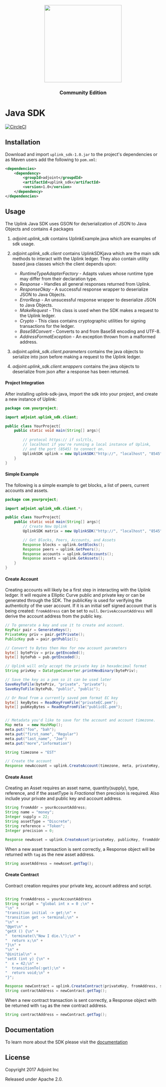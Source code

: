 <p align="center">
  <a href="http://www.adjoint.io"><img src="https://www.adjoint.io/images/logo-small.png" width="250"/></a>
</p>
<h3 align="center">Community Edition</h3>

Java SDK
========

[![CircleCI](https://circleci.com/gh/adjoint-io/uplink-sdk-java/tree/master.svg?style=svg&circle-token=a0e451f3561d9b51f1802567716d4404930c2c4c)](https://circleci.com/gh/adjoint-io/uplink-sdk-java/tree/master)

Installation
------------

Download and import ``uplink_sdk-1.0.jar`` to the project's dependencies or as
Maven users add the following to ``pom.xml``:

```xml 
<dependencies>
    <dependency>
        <groupId>adjoint</groupdId>
        <artifactId>uplink_sdk</artifactId>
        <version>1.0</version>
    </dependency>
</dependencies>
```

Usage
-----

The Uplink Java SDK uses GSON for de/serialization of JSON to Java Objects and
contains 4 packages

1. *adjoint.uplink_sdk* contains UplinkExample.java which are examples of sdk
   usage.

2. *adjoint.uplink_sdk.client* contains UplinkSDKjava which are the main sdk
   methods to interact with the Uplink ledger. They also contain utility based
   java classes which the client depends upon:

    * *RuntimeTypeAdapterFactory* - Adapts values whose runtime type may differ from their declaration type.
    * *Response* - Handles all general responses returned from Uplink.
    * *ResponseOkay* - A successful response wrapper to deserialize JSON to Java Objects.
    * *ErrorResp* - An unsucessful response wrapper to deserialize JSON to Java Objects.
    * *MakeRequest* - This class is used when the SDK makes a request to the Uplink ledger.
    * *Crypto* - This class contains cryptographic utilities for signing transactions for the ledger.
    * *Base58Convert* - Converts to and from Base58 encoding and UTF-8.
    * *AddressFormatException* - An exception thrown from a malformed address.

3. *adjoint.uplink_sdk.client.parameters* contains the java objects to serialize
   into json before making a request to the Uplink ledger.

4. *adjoint.uplink_sdk.client.wrappers* contains the java objects to deserialize
   from json after a response has been returned.

#### Project Integration 

After installing uplink-sdk-java, import the sdk into your project, and create a
new instance of Uplink:

```java
package com.yourproject;

import adjoint.uplink_sdk.client;

public class YourProject{
    public static void main(String[] args){
        
        // protocol https:// if ssl/tls,
        // localhost if you're running a local instance of Uplink,
        // and the port (8545) to connect on.
        UplinkSDK uplink = new UplinkSDK("http://", "localhost", "8545")
    }
}
```

#### Simple Example

The following is a simple example to get blocks, a list of peers, current
accounts and assets.

```java
package com.yourproject;

import adjoint.uplink_sdk.client.*;

public class YourProject{
    public static void main(String[] args){
        // Create New Uplink
        UplinkSDK matrix = new UplinkSDK("http://", "localhost", "8545");

        // Get Blocks, Peers, Accounts, and Assets
        Response blocks = uplink.GetBlocks();
        Response peers = uplink.GetPeers();
        Response accounts = uplink.GetAccounts();
        Response assets = uplink.GetAssets();
    }
}

```

#### Create Account

Creating accounts will likely be a first step in interacting with the Uplink ledger. It will require a Elliptic Curve public and private key or can be generated through the SDK. The publicKey is used for verifying the authenticity of the user account. If it is an initial self signed account that is being created: ``fromAddress`` can be set to ``null``.  ``DeriveAccountAddress`` will derive the account address from the public key. 


```java
// To generate a key and use it to create and account.
KeyPair pair = GenerateKeys();
PrivateKey priv = pair.getPrivate();
PublicKey pub = pair.getPublic();

// Convert to Bytes then Hex for new account parameters
byte[] bytePriv = priv.getEncoded();
byte[] bytePub = pub.getEncoded();

// Uplink will only accept the private key in hexadecimal format
String privKey = DatatypeConverter.printHexBinary(bytePriv);

// Save the key as a pem so it can be used later
SaveKeyToFile(bytePriv, "private", "private");
SaveKeyToFile(bytePub, "public", "public");

// Or Read from a currently saved pem format EC key
byte[] keyBytes = ReadKeyFromFile("privateEC.pem"); 
byte[] pubKeyBytes = ReadKeyFromFile("publicEC.pem");


// Metadata you'd like to save for the account and account timezone.
Map meta  = new HashMap();
meta.put("foo", "bah");
meta.put("first_name", "Regular")
meta.put("last_name", "Joe")
meta.put("more","information")

String timezone = "EST"

// Create the account
Response newAccount = uplink.CreateAccount(timezone, meta, privateKey, publicKey, fromAddress);
```

#### Create Asset

Creating an Asset requires an asset name, quantity(supply), type, reference, and if the assetType is *Fractional* then precision is required. Also include your private and public key and account address.

```java
String fromAddr = yourAccountAddress;
String name = "money";
Integer supply = 22;
String assetType = "Discrete";
String reference = "Token";
Integer precision = 0;

Response newAsset = uplink.CreateAsset(privateKey, publicKey, fromAddr, name, supply, assetType, precision, reference, fromAddr);

```
When a new asset transaction is sent correctly, a Response object will be returned with `tag` as the new asset address.

```java
String assetAddress = newAsset.getTag();
```

#### Create Contract

Contract creation requires your private key, account address and script.


```java

String fromAddress = yourAccountAddress
String script = "global int x = 0 ;\n" +
"\n" +
"transition initial -> get;\n" +
"transition get -> terminal;\n" +
"\n" +
"@get\n" +
"getX () {\n" +
"  terminate(\"Now I die.\");\n" +
"  return x;\n" +
"}\n" +
"\n" +
"@initial\n" +
"setX (int y) {\n" +
"  x = 42;\n" +
"  transitionTo(:get);\n" +
"  return void;\n" +
"}";

Response newContract = uplink.CreateContract(privateKey, fromAddress, script);
String contractAddress = newContract.getTag();
```

When a new contract transaction is sent correctly, a Response object with be returned with `tag` as the new contract address.

```java
String contractAddress = newContract.getTag();
```

Documentation
-------------

To learn more about the SDK please visit the
[documentation](https://www.adjoint.io/docs/sdks.html)

License
-------

Copyright 2017 Adjoint Inc

Released under Apache 2.0.
